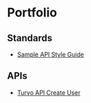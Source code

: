 # Portfolio

## Standards
* [Sample API Style Guide](https://github.com/ariffmd-git/Portfolio/blob/main/Sample_Style_Guide.md)



## APIs
* [Turvo API Create User](https://app.turvo.com/lobby/documentation#operation/createUser)
